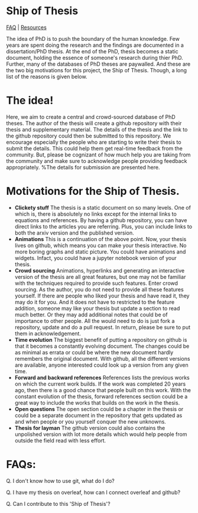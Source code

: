 # Ship of Thesis                                                                       
[FAQ](#FAQs) | [Resources](Resources/)

The idea of PhD is to push the boundary of the human knowledge. Few years are spent doing the research and the findings are documented in a dissertation/PhD thesis. At the end of the PhD, thesis becomes a static document, holding the essence of someone's research during thier PhD. Further, many of the databases of PhD theses are paywalled. And these are the two big motivations for this project, the Ship of Thesis. Though, a long list of the reasons is given below.
# The idea!
Here, we aim to create a central and crowd-sourced database of PhD theses. The author of the thesis will create a github repository with their thesis and supplementary material. The details of the thesis and the link to the github repository could then be submitted to this repository. We encourage especially the people who are starting to write their thesis to submit the details. This could help them get real-time feedback from the community. But, please be cognizant of how much help you are taking from the community and make sure to acknowledge people providing feedback appropriately.
%The details for submission are presented here.
# Motivations for the Ship of Thesis.
* **Clickety stuff** The thesis is a static document on so many levels. One of which is, there is absolutely no links except for the internal links to equations and references. By having a github repository, you can have direct links to the articles you are referring. Plus, you can include links to both the arxiv version and the published version.
* **Animations** This is a continuation of the above point. Now, your thesis lives on github, which means you can make your thesis interactive. No more boring graphs and static picture. You could have animations and widgets. Infact, you could have a jupyter notebook version of your thesis.
* **Crowd sourcing** Animations, hyperlinks and generating an interactive version of the thesis are all great features, but one may not be familiar with the techniques required to provide such features. Enter crowd sourcing. As the author, you do not need to provide all these features yourself. If there are people who liked your thesis and have read it, they may do it for you. And it does not have to restricted to the feature addition, someone may like your thesis but update a section to read much better. Or they may add additional notes that could be of importance to other people. All the would need to do is just fork a repository, update and do a pull request. In return, please be sure to put them in acknowledgement.
* **Time evolution** The biggest benefit of putting a repository on github is that it becomes a constantly evolving document. The changes could be as minimal as errata or could be where the new document hardly remembers the original document. With github, all the different versions are available, anyone interested could look up a version from any given time.
* **Forward and backward references** References lists the previous works on which the current work builds. If the work was completed 20 years ago, then there is a good chance that people built on this work. With the constant evolution of the thesis, forward references section could be a great way to include the works that builds on the work in the thesis. 
* **Open questions** The open section could be a chapter in the thesis or could be a separate document in the repository that gets updated as and when people or you yourself conquer the new unknowns.
* **Thesis for layman** The github version could also contains the unpolished version with lot more details which would help people from outside the field read with less effort. 
# FAQs:
Q. I don't know how to use git, what do I do?

Q. I have my thesis on overleaf, how can I connect overleaf and github?

Q. Can I contribute to this 'Ship of Thesis'?


[//]: # (% * **Version control** 
% * **Time evolution of the field**
% * **Switching directions**)
